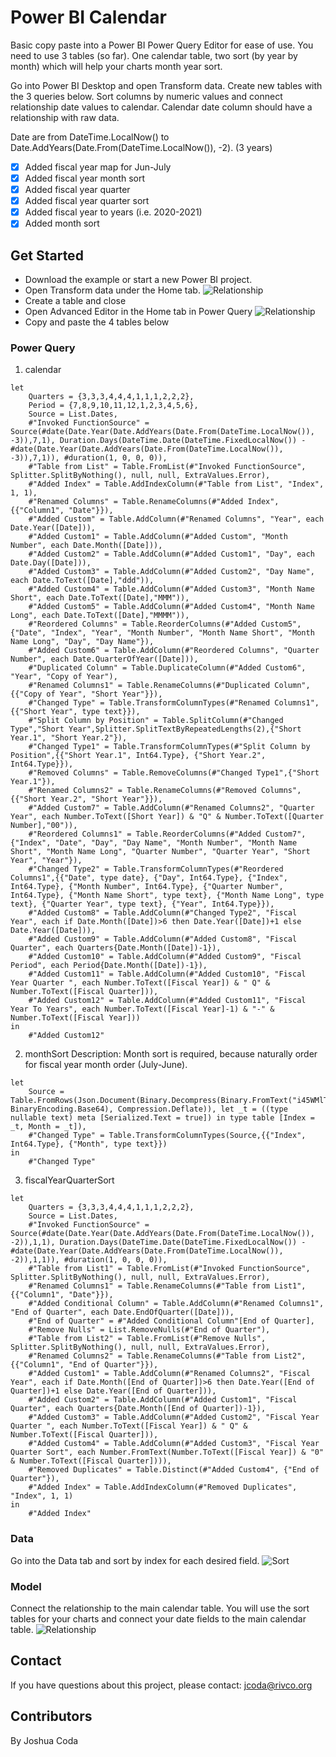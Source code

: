 # Power BI Calendar
Basic copy paste into a Power BI Power Query Editor for ease of use. You need to use 3 tables (so far). One calendar table, two sort (by year by month) which will help your charts month year sort.

Go into Power BI Desktop and open Transform data. Create new tables with the 3 queries below. Sort columns by numeric values and connect relationship date values to calendar. Calendar date column should have a relationship with raw data. 

Date are from DateTime.LocalNow() to Date.AddYears(Date.From(DateTime.LocalNow()), -2). (3 years)

- [x] Added fiscal year map for Jun-July
- [x] Added fiscal year month sort
- [x] Added fiscal year quarter
- [x] Added fiscal year quarter sort
- [x] Added fiscal year to years (i.e. 2020-2021)
- [x] Added month sort

## Get Started
* Download the example or start a new Power BI project. 
* Open Transform data under the Home tab.
![Relationship](/docs/images/get_started.png)
* Create a table and close
* Open Advanced Editor in the Home tab in Power Query
![Relationship](/docs/images/advanced_editor.png)
* Copy and paste the 4 tables below

### Power Query
1. calendar

```
let
    Quarters = {3,3,3,4,4,4,1,1,1,2,2,2},
    Period = {7,8,9,10,11,12,1,2,3,4,5,6},
    Source = List.Dates,
    #"Invoked FunctionSource" = Source(#date(Date.Year(Date.AddYears(Date.From(DateTime.LocalNow()), -3)),7,1), Duration.Days(DateTime.Date(DateTime.FixedLocalNow()) - #date(Date.Year(Date.AddYears(Date.From(DateTime.LocalNow()), -3)),7,1)), #duration(1, 0, 0, 0)),
    #"Table from List" = Table.FromList(#"Invoked FunctionSource", Splitter.SplitByNothing(), null, null, ExtraValues.Error),
    #"Added Index" = Table.AddIndexColumn(#"Table from List", "Index", 1, 1),
    #"Renamed Columns" = Table.RenameColumns(#"Added Index",{{"Column1", "Date"}}),
    #"Added Custom" = Table.AddColumn(#"Renamed Columns", "Year", each Date.Year([Date])),
    #"Added Custom1" = Table.AddColumn(#"Added Custom", "Month Number", each Date.Month([Date])),
    #"Added Custom2" = Table.AddColumn(#"Added Custom1", "Day", each Date.Day([Date])),
    #"Added Custom3" = Table.AddColumn(#"Added Custom2", "Day Name", each Date.ToText([Date],"ddd")),
    #"Added Custom4" = Table.AddColumn(#"Added Custom3", "Month Name Short", each Date.ToText([Date],"MMM")),
    #"Added Custom5" = Table.AddColumn(#"Added Custom4", "Month Name Long", each Date.ToText([Date],"MMMM")),
    #"Reordered Columns" = Table.ReorderColumns(#"Added Custom5",{"Date", "Index", "Year", "Month Number", "Month Name Short", "Month Name Long", "Day", "Day Name"}),
    #"Added Custom6" = Table.AddColumn(#"Reordered Columns", "Quarter Number", each Date.QuarterOfYear([Date])),
    #"Duplicated Column" = Table.DuplicateColumn(#"Added Custom6", "Year", "Copy of Year"),
    #"Renamed Columns1" = Table.RenameColumns(#"Duplicated Column",{{"Copy of Year", "Short Year"}}),
    #"Changed Type" = Table.TransformColumnTypes(#"Renamed Columns1",{{"Short Year", type text}}),
    #"Split Column by Position" = Table.SplitColumn(#"Changed Type","Short Year",Splitter.SplitTextByRepeatedLengths(2),{"Short Year.1", "Short Year.2"}),
    #"Changed Type1" = Table.TransformColumnTypes(#"Split Column by Position",{{"Short Year.1", Int64.Type}, {"Short Year.2", Int64.Type}}),
    #"Removed Columns" = Table.RemoveColumns(#"Changed Type1",{"Short Year.1"}),
    #"Renamed Columns2" = Table.RenameColumns(#"Removed Columns",{{"Short Year.2", "Short Year"}}),
    #"Added Custom7" = Table.AddColumn(#"Renamed Columns2", "Quarter Year", each Number.ToText([Short Year]) & "Q" & Number.ToText([Quarter Number],"00")),
    #"Reordered Columns1" = Table.ReorderColumns(#"Added Custom7",{"Index", "Date", "Day", "Day Name", "Month Number", "Month Name Short", "Month Name Long", "Quarter Number", "Quarter Year", "Short Year", "Year"}),
    #"Changed Type2" = Table.TransformColumnTypes(#"Reordered Columns1",{{"Date", type date}, {"Day", Int64.Type}, {"Index", Int64.Type}, {"Month Number", Int64.Type}, {"Quarter Number", Int64.Type}, {"Month Name Short", type text}, {"Month Name Long", type text}, {"Quarter Year", type text}, {"Year", Int64.Type}}),
    #"Added Custom8" = Table.AddColumn(#"Changed Type2", "Fiscal Year", each if Date.Month([Date])>6 then Date.Year([Date])+1 else Date.Year([Date])),
    #"Added Custom9" = Table.AddColumn(#"Added Custom8", "Fiscal Quarter", each Quarters{Date.Month([Date])-1}),
    #"Added Custom10" = Table.AddColumn(#"Added Custom9", "Fiscal Period", each Period{Date.Month([Date])-1}),
    #"Added Custom11" = Table.AddColumn(#"Added Custom10", "Fiscal Year Quarter ", each Number.ToText([Fiscal Year]) & " Q" & Number.ToText([Fiscal Quarter])),
    #"Added Custom12" = Table.AddColumn(#"Added Custom11", "Fiscal Year To Years", each Number.ToText([Fiscal Year]-1) & "-" & Number.ToText([Fiscal Year]))
in
    #"Added Custom12"
```

2. monthSort
Description: Month sort is required, because naturally order for fiscal year month order (July-June).
```
let
    Source = Table.FromRows(Json.Document(Binary.Decompress(Binary.FromText("i45WMlTSUfIqzalUitWJVjICchxL00uLS8BcYyA3OLWgJDU3KbUILGICFPFPLsmH8U2BfL/8MoQCM6CAS2oyQsAcZH5iXmliEcQKCyDfLTWpCC5gCRTwTSxKzgDzDA1ATigoysyBcA3BshCVhkZgt+alKsXGAgA=", BinaryEncoding.Base64), Compression.Deflate)), let _t = ((type nullable text) meta [Serialized.Text = true]) in type table [Index = _t, Month = _t]),
    #"Changed Type" = Table.TransformColumnTypes(Source,{{"Index", Int64.Type}, {"Month", type text}})
in
    #"Changed Type"
```
3. fiscalYearQuarterSort
```
let
    Quarters = {3,3,3,4,4,4,1,1,1,2,2,2},
    Source = List.Dates,
    #"Invoked FunctionSource" = Source(#date(Date.Year(Date.AddYears(Date.From(DateTime.LocalNow()), -2)),1,1), Duration.Days(DateTime.Date(DateTime.FixedLocalNow()) - #date(Date.Year(Date.AddYears(Date.From(DateTime.LocalNow()), -2)),1,1)), #duration(1, 0, 0, 0)),
    #"Table from List1" = Table.FromList(#"Invoked FunctionSource", Splitter.SplitByNothing(), null, null, ExtraValues.Error),
    #"Renamed Columns1" = Table.RenameColumns(#"Table from List1",{{"Column1", "Date"}}),
    #"Added Conditional Column" = Table.AddColumn(#"Renamed Columns1", "End of Quarter", each Date.EndOfQuarter([Date])),
    #"End of Quarter" = #"Added Conditional Column"[End of Quarter],
    #"Remove Nulls" = List.RemoveNulls(#"End of Quarter"),
    #"Table from List2" = Table.FromList(#"Remove Nulls", Splitter.SplitByNothing(), null, null, ExtraValues.Error),
    #"Renamed Columns2" = Table.RenameColumns(#"Table from List2",{{"Column1", "End of Quarter"}}),
    #"Added Custom1" = Table.AddColumn(#"Renamed Columns2", "Fiscal Year", each if Date.Month([End of Quarter])>6 then Date.Year([End of Quarter])+1 else Date.Year([End of Quarter])),
    #"Added Custom2" = Table.AddColumn(#"Added Custom1", "Fiscal Quarter", each Quarters{Date.Month([End of Quarter])-1}),
    #"Added Custom3" = Table.AddColumn(#"Added Custom2", "Fiscal Year Quarter ", each Number.ToText([Fiscal Year]) & " Q" & Number.ToText([Fiscal Quarter])),
    #"Added Custom4" = Table.AddColumn(#"Added Custom3", "Fiscal Year Quarter Sort", each Number.FromText(Number.ToText([Fiscal Year]) & "0" & Number.ToText([Fiscal Quarter]))),
    #"Removed Duplicates" = Table.Distinct(#"Added Custom4", {"End of Quarter"}),
    #"Added Index" = Table.AddIndexColumn(#"Removed Duplicates", "Index", 1, 1)
in
    #"Added Index"
```
### Data
Go into the Data tab and sort by index for each desired field.
![Sort](/docs/images/sort_example.png)

### Model
Connect the relationship to the main calendar table. You will use the sort tables for your charts and connect your date fields to the main calendar table.
![Relationship](/docs/images/relationship_example.png)

## Contact
If you have questions about this project, please contact:
jcoda@rivco.org

## Contributors
By Joshua Coda
